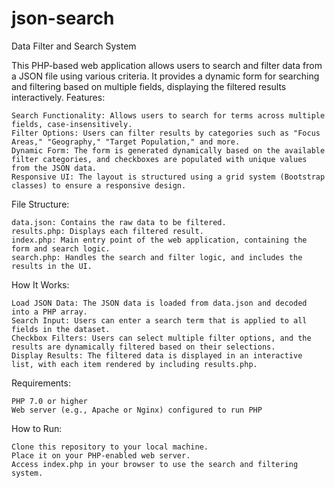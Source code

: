 # json-search
 
Data Filter and Search System

This PHP-based web application allows users to search and filter data from a JSON file using various criteria. It provides a dynamic form for searching and filtering based on multiple fields, displaying the filtered results interactively.
Features:

    Search Functionality: Allows users to search for terms across multiple fields, case-insensitively.
    Filter Options: Users can filter results by categories such as "Focus Areas," "Geography," "Target Population," and more.
    Dynamic Form: The form is generated dynamically based on the available filter categories, and checkboxes are populated with unique values from the JSON data.
    Responsive UI: The layout is structured using a grid system (Bootstrap classes) to ensure a responsive design.

File Structure:

    data.json: Contains the raw data to be filtered.
    results.php: Displays each filtered result.
    index.php: Main entry point of the web application, containing the form and search logic.
    search.php: Handles the search and filter logic, and includes the results in the UI.

How It Works:

    Load JSON Data: The JSON data is loaded from data.json and decoded into a PHP array.
    Search Input: Users can enter a search term that is applied to all fields in the dataset.
    Checkbox Filters: Users can select multiple filter options, and the results are dynamically filtered based on their selections.
    Display Results: The filtered data is displayed in an interactive list, with each item rendered by including results.php.

Requirements:

    PHP 7.0 or higher
    Web server (e.g., Apache or Nginx) configured to run PHP

How to Run:

    Clone this repository to your local machine.
    Place it on your PHP-enabled web server.
    Access index.php in your browser to use the search and filtering system.